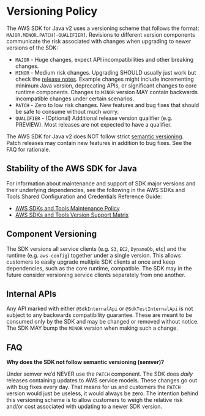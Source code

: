 # Versioning Policy

The AWS SDK for Java v2 uses a versioning scheme that follows the format: `MAJOR.MINOR.PATCH[-QUALIFIER]`. Revisions to different version components communicate the risk associated with changes when upgrading to newer versions of the SDK:

* `MAJOR` - Huge changes, expect API incompatibilities and other breaking changes.
* `MINOR` - Medium risk changes. Upgrading SHOULD usually just work but check the [release notes](CHANGELOG.md). Example changes might include incrementing minimum Java version, deprecating APIs, or significant changes to core runtime components. Changes to `MINOR` version MAY contain backwards incompatible changes under certain scenarios.
* `PATCH` - Zero to low risk changes. New features and bug fixes that should be safe to consume without much worry.
* `QUALIFIER` - (Optional) Additional release version qualifier (e.g. PREVIEW). Most releases are not expected to have a qualifier.

The AWS SDK for Java v2 does NOT follow strict [semantic versioning](https://semver.org/). Patch releases may contain new features in addition to bug fixes. See the FAQ for rationale.

## Stability of the AWS SDK for Java

For information about maintenance and support of SDK major versions and their underlying dependencies, see the
following in the AWS SDKs and Tools Shared Configuration and Credentials Reference Guide:

* [AWS SDKs and Tools Maintenance Policy](https://docs.aws.amazon.com/credref/latest/refdocs/maint-policy.html)
* [AWS SDKs and Tools Version Support Matrix](https://docs.aws.amazon.com/credref/latest/refdocs/version-support-matrix.html)


## Component Versioning

The SDK versions all service clients (e.g. `S3`, `EC2`, `DynamoDb`, etc) and the runtime (e.g. `aws-config`) together under a single version. This allows customers to easily upgrade multiple SDK clients at once and keep dependencies, such as the core runtime, compatible. The SDK may in the future consider versioning service clients separately from one another.

## Internal APIs

Any API marked with either `@SdkInternalApi` or `@SdkTestInternalApi` is not subject to any backwards compatibility guarantee. These are meant to be consumed only by the SDK and may be changed or removed without notice. The SDK MAY bump the `MINOR` version when making such a change.

## FAQ

**Why does the SDK not follow semantic versioning (semver)?**

Under semver we’d NEVER use the `PATCH` component. The SDK does *daily* releases containing updates to AWS service models. These changes go out with bug fixes every day. That means for us and customers the `PATCH` version would just be useless, it would always be zero. The intention behind this versioning scheme is to allow customers to weigh the relative risk and/or cost associated with updating to a newer SDK version.
